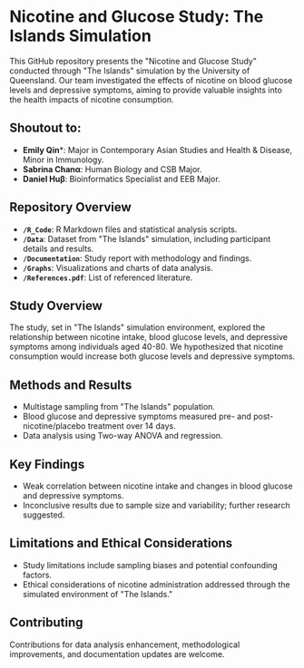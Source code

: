 # Nicotine and Glucose Study: The Islands Simulation

This GitHub repository presents the "Nicotine and Glucose Study" conducted through "The Islands" simulation by the University of Queensland. Our team investigated the effects of nicotine on blood glucose levels and depressive symptoms, aiming to provide valuable insights into the health impacts of nicotine consumption.

## Shoutout to:

- **Emily Qin***: Major in Contemporary Asian Studies and Health & Disease, Minor in Immunology.
- **Sabrina Chanα**: Human Biology and CSB Major.
- **Daniel Huβ**: Bioinformatics Specialist and EEB Major.

## Repository Overview

- **`/R_Code`**: R Markdown files and statistical analysis scripts.
- **`/Data`**: Dataset from "The Islands" simulation, including participant details and results.
- **`/Documentation`**: Study report with methodology and findings.
- **`/Graphs`**: Visualizations and charts of data analysis.
- **`/References.pdf`**: List of referenced literature.

## Study Overview

The study, set in "The Islands" simulation environment, explored the relationship between nicotine intake, blood glucose levels, and depressive symptoms among individuals aged 40-80. We hypothesized that nicotine consumption would increase both glucose levels and depressive symptoms.

## Methods and Results

- Multistage sampling from "The Islands" population.
- Blood glucose and depressive symptoms measured pre- and post-nicotine/placebo treatment over 14 days.
- Data analysis using Two-way ANOVA and regression.

## Key Findings

- Weak correlation between nicotine intake and changes in blood glucose and depressive symptoms.
- Inconclusive results due to sample size and variability; further research suggested.

## Limitations and Ethical Considerations

- Study limitations include sampling biases and potential confounding factors.
- Ethical considerations of nicotine administration addressed through the simulated environment of "The Islands."

## Contributing

Contributions for data analysis enhancement, methodological improvements, and documentation updates are welcome.

